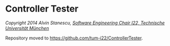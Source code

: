 # Controller Tester
*Copyright 2014 Alvin Stanescu, [Software Engineering Chair I22, Technische Universität München](https://www22.in.tum.de/en/home/)*

Repository moved to https://github.com/tum-i22/ControllerTester.
